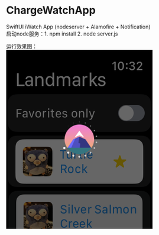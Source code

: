 # ChargeWatchApp
SwiftUI  iWatch  App (nodeserver + Alamofire + Notification)  
启动node服务：1. npm install  2. node server.js  

运行效果图：  
![](https://github.com/TAEYANGXU/ChargeWatchApp/blob/main/images/Simulator%20Screenshot%20-%20Apple%20Watch%20Series%209%20(45mm)%20-%202024-03-27%20at%2010.33.30.png)

